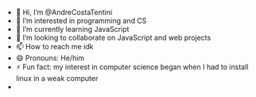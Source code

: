 - 👋 Hi, I’m @AndreCostaTentini
- 👀 I’m interested in programming and CS
- 🌱 I’m currently learning JavaScript 
- 💞️ I’m looking to collaborate on JavaScript and web projects
- 📫 How to reach me idk
- 😄 Pronouns: He/him
- ⚡ Fun fact: my interest in computer science began when I had to install linux in a weak computer
- 

<!---
AndreCostaTentini/AndreCostaTentini is a ✨ special ✨ repository because its `README.md` (this file) appears on your GitHub profile.
You can click the Preview link to take a look at your changes.
--->
